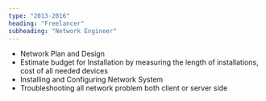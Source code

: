 ```yaml
---
type: "2013-2016"
heading: "Freelancer"
subheading: "Network Engineer"
---
```

- Network Plan and Design
- Estimate budget for Installation by measuring the length of installations, cost of all needed devices
- Installing and Configuring Network System
- Troubleshooting all network problem both client or server side
